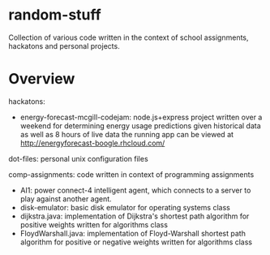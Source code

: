 random-stuff
============
Collection of various code written in the context of school assignments, hackatons and personal projects.

Overview
========
hackatons:
*	energy-forecast-mcgill-codejam: node.js+express project written over a weekend for determining energy usage predictions given historical data as well as 8 hours of live data the running app can be viewed at http://energyforecast-boogle.rhcloud.com/

dot-files: personal unix configuration files
	
comp-assignments: code written in context of programming assignments
* AI1: power connect-4 intelligent agent, which connects to a server to play against another agent. 
*	disk-emulator: basic disk emulator for operating systems class
*	dijkstra.java: implementation of Dijkstra's shortest path algorithm for positive weights written for algorithms class
*	FloydWarshall.java: implementation of Floyd-Warshall shortest path algorithm for positive or negative weights written for algorithms class
